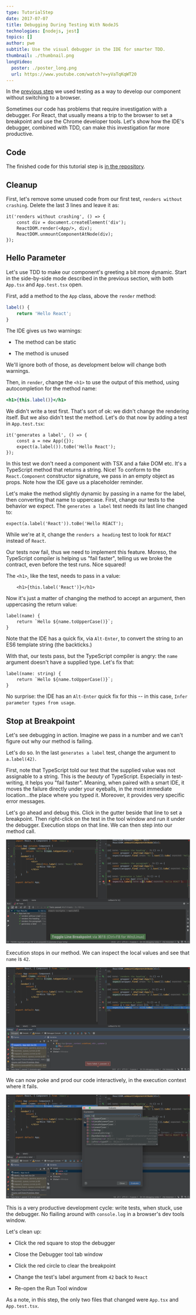 ```yaml
---
type: TutorialStep
date: 2017-07-07
title: Debugging During Testing With NodeJS
technologies: [nodejs, jest]
topics: []
author: pwe
subtitle: Use the visual debugger in the IDE for smarter TDD.
thumbnail: ./thumbnail.png
longVideo:
  poster: ./poster_long.png
  url: https://www.youtube.com/watch?v=yVaTqKqWT20
---
```


In the [previous step](../testing/) we used testing as a way to
develop our component without switching to a browser.

Sometimes our code has problems that require investigation with a debugger.
For React, that usually means a trip to the browser to set a breakpoint and
use the Chrome developer tools. Let's show how the IDE's debugger, combined
with TDD, can make this investigation far more productive.

## Code

The finished code for this tutorial step is 
[in the repository](https://github.com/JetBrains/jetbrains_guide/tree/master/sites/pycharm-guide/demos/tutorials/react_typescript_tdd/nodejs_debugging/).

## Cleanup

First, let's remove some unused code from our first test,
`renders without crashing`. Delete the last 3 lines and leave it as:

```typescript{}
it('renders without crashing', () => {
    const div = document.createElement('div');
    ReactDOM.render(<App/>, div);
    ReactDOM.unmountComponentAtNode(div);
});
```

## Hello Parameter

Let's use TDD to make our component's greeting a bit more
dynamic. Start in the side-by-side mode described in the previous section,
with both `App.tsx` and `App.test.tsx` open.

First, add a method to the `App` class, above the `render` method:

```jsx
label() {
    return 'Hello React';
}
```

The IDE gives us two warnings:

- The method can be static

- The method is unused

We'll ignore both of those, as development below will change both 
warnings.

Then, in `render`, change the `<h1>` to use the output of this method, 
using autocompletion for the method name:

```jsx
<h1>{this.label()}</h1>
```

We didn't write a test first. That's sort of ok: we didn't change the
rendering itself. But we also didn't test the method. Let's do that now by
adding a test in `App.test.tsx`:

```typescript{}
it('generates a label', () => {
    const a = new App({});
    expect(a.label()).toBe('Hello React');
});
```

In this test we don't need a component with TSX and a fake DOM etc. It's a
TypeScript method that returns a string. Nice! To conform to the 
`React.Component` constructor signature, we pass in an empty object as 
props. Note how the IDE gave us a placeholder reminder.

Let's make the method slightly dynamic by passing in a name for the label,
then converting that name to uppercase. First, change our tests to the
behavior we expect. The `generates a label` test needs its last line
changed to:

```typescript{}
expect(a.label('React')).toBe('Hello REACT');
```

While we're at it, change the `renders a heading` test to look for 
`REACT` instead of `React`.

Our tests now fail, thus we need to implement this feature. Moreso, 
the TypeScript compiler is helping us "fail faster", telling us we broke 
the contract, even before the test runs. Nice squared!

The `<h1>`, like the test, needs to pass in a value:

```typescript{}
    <h1>{this.label('React')}</h1>
```

Now it's just a matter of changing the method to accept an argument, then
uppercasing the return value:

```typescript{}
label(name) {
    return `Hello ${name.toUpperCase()}`;
}
```

Note that the IDE has a quick fix, via `Alt-Enter`, to convert the string
to an ES6 template string (the backticks.)

With that, our tests pass, but the TypeScript compiler is angry: the `name`
argument doesn't have a supplied type. Let's fix that:

```typescript{}
label(name: string) {
    return `Hello ${name.toUpperCase()}`;
}
```

No surprise: the IDE has an `Alt-Enter` quick fix for this -- in this
case, `Infer parameter types from usage`.

## Stop at Breakpoint

Let's see debugging in action. Imagine we pass in a number and we can't
figure out why our method is failing.

Let's do so. In the last `generates a label` test, change the argument to
`a.label(42)`.

First, note that TypeScript told our test that the supplied value was not
assignable to a string. This is the *beauty* of TypeScript. Especially in
test-writing, it helps you "fail faster". Meaning, when paired with a smart
IDE, it moves the failure directly under your eyeballs, in the most immediate
location...the place where you typed it. Moreover, it provides very specific
error messages.

Let's go ahead and debug this. Click in the gutter beside that line to set
a breakpoint. Then right-click on the test in the tool window and run it
under the debugger. Execution stops on that line. We can then step into our
method call.

![Set Breakpoint](./screenshots/set_breakpoint.png)

Execution stops in our method. We can inspect the local values and see that
`name` is `42`.

![Stop At Breakpoint](./screenshots/stop_at_breakpoint.png)

We can now poke and prod our code interactively, in the execution context
where it fails. 

![Evaluate Expression](./screenshots/evaluate_expression.png)

This is a very productive development cycle: write tests,
when stuck, use the debugger. No flailing around with `console.log` in a
browser's dev tools window.

Let's clean up:

- Click the red square to stop the debugger

- Close the Debugger tool tab window

- Click the red circle to clear the breakpoint

- Change the test's label argument from `42` back to `React`

- Re-open the Run Tool window

As a note, in this step, the only two files that changed were 
`App.tsx` and `App.test.tsx`.
